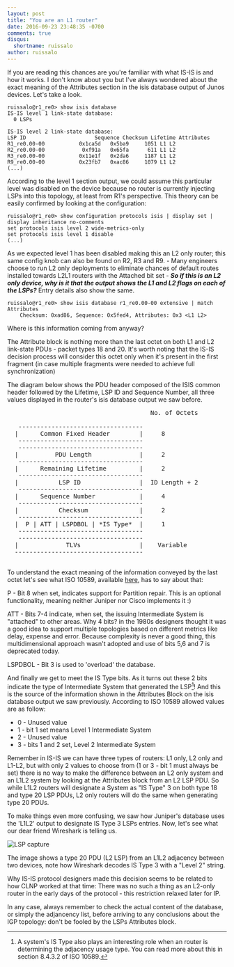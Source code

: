 ```yaml
---
layout: post
title: "You are an L1 router"
date: 2016-09-23 23:48:35 -0700
comments: true
disqus:
  shortname: ruissalo
author: ruissalo
---
```


If you are reading this chances are you're familiar with what IS-IS is and how it works.
I don't know about you but I've always wondered about the exact meaning of the Attributes 
section in the isis database output of Junos devices. Let's take a look.


```
ruissalo@r1_re0> show isis database 
IS-IS level 1 link-state database:
  0 LSPs

IS-IS level 2 link-state database:
LSP ID                      Sequence Checksum Lifetime Attributes
R1_re0.00-00           0x1ca5d   0x5ba9     1051 L1 L2
R2_re0.00-00            0xf91a   0x65fa      611 L1 L2
R3_re0.00-00           0x11e1f   0x2da6     1187 L1 L2
R9_re0.00-00           0x23fb7   0xac86     1079 L1 L2
(...)
```

According to the level 1 section output, we could assume this particular level was
disabled on the device because no router is currently injecting LSPs into this topology, at least from R1's perspective. 
This theory can be easily confirmed by looking at the configuration:

```
ruissalo@r1_re0> show configuration protocols isis | display set | display inheritance no-comments 
set protocols isis level 2 wide-metrics-only
set protocols isis level 1 disable
(...)
```

As we expected level 1 has been disabled making this an L2 only router; this same config 
knob can also be found on  R2, R3 and R9. - Many engineers choose to run L2 only deployments to 
eliminate chances of default routes installed towards L2L1 routers with the Attached bit set -
**_So if this is an L2 only device, why is it that the output shows the L1 and L2 
flags on each of the LSPs?_** Entry details also show the same.

```
ruissalo@r1_re0> show isis database r1_re0.00-00 extensive | match Attributes 
    Checksum: 0xad86, Sequence: 0x5fed4, Attributes: 0x3 <L1 L2>

```

Where is this information coming from anyway? 

The Attribute block is nothing more than the last octet on both L1 and L2 link-state PDUs -
packet types 18 and 20. It's worth noting that the IS-IS decision process will consider this 
octet only when it's present in the first fragment (in case multiple fragments were needed to achieve
full synchronization)
 
The diagram below shows the PDU header composed of the ISIS 
common header followed by the Lifetime, LSP ID and Sequence Number, all three values
displayed in the router's isis database output we saw before.

<pre>
                                       No. of Octets

   ----------------------------------
  |      Common Fixed Header        |     8
   ----------------------------------
   ----------------------------------
  |          PDU Length             |     2
   ----------------------------------
  |      Remaining Lifetime	        |     2
   ----------------------------------
  |           LSP ID                |  ID Length + 2
   ----------------------------------
  |      Sequence Number            |     4
   ----------------------------------
  |           Checksum              |     2
   ----------------------------------
  |  P | ATT | LSPDBOL | *IS Type*  |     1
   ----------------------------------
   ----------------------------------
  |             TLVs                |    Variable
  -----------------------------------

</pre>


To understand the exact meaning of the information conveyed by the last
octet let's see what ISO 10589, available [here](ftp://ftp.juniper.net/pub/isis/10589.PDF), has to say about that:


P - Bit 8 when set, indicates support for Partition repair. This is
    an optional functionality, meaning neither Juniper nor Cisco implements it :)

ATT - Bits 7-4 indicate, when set, the issuing Intermediate System is "attached" to other areas. Why 4 
			bits? in the 1980s designers thought it was a good idea to support multiple topologies based on 
      different metrics like delay, expense and error. Because complexity is never a good thing, this
      multidimensional approach wasn't adopted and use of bits 5,6 and 7 is deprecated today.

LSPDBOL - Bit 3 is used to 'overload' the database.

And finally we get to meet the IS Type bits. As it turns out these 2 bits indicate the type of Intermediate System that
generated the LSP[^1]! And this is the source of the information shown in the Attributes Block on the isis database output 
we saw previously. According to ISO 10589 allowed values are as follow:

*  0 - Unused value
*  1 - bit 1 set means Level 1 Intermediate System
*  2 - Unused value
*  3 - bits 1 and 2 set, Level 2 Intermediate System

Remember in IS-IS we can have three types of routers: L1 only, L2 only and L1-L2, but with only 2 values to choose from 
(1 or 3 - bit 1 must always be set) there is no way to make the difference between an L2 only system and an L1L2 system
by looking at the Attributes block from an L2 LSP PDU. So while L1L2 routers will designate a System as "IS Type" 3 on both 
type 18 and type 20 LSP PDUs, L2 only routers will do the same when generating type 20 PDUs.

To make things even more confusing, we saw how Juniper's database uses the 'L1L2' output to designate IS Type 3 LSPs entries.
Now, let's see what our dear friend Wireshark is telling us.


![LSP capture](/images/capture.png)


The image shows a type 20 PDU (L2 LSP) from an L1L2 adjacency between two devices, note how Wireshark decodes IS Type 3 
with a "Level 2" string.

Why IS-IS protocol designers made this decision seems to be related to how CLNP worked at that time: There was no such a thing as an L2-only router in the early days
of the protocol - this restriction relaxed later for IP.
 
In any case, always remember to check the actual content of the database, or simply the adjancency list, before arriving to any conclusions 
about the IGP topology: don't be fooled by the LSPs Attributes block.



[^1]: A system's IS Type also plays an interesting role when an router is determining the adjacency usage type. You can read more about this in section 8.4.3.2 of ISO 10589.

